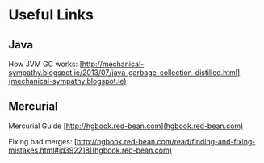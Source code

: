# Useful Links

## Java
How JVM GC works:
[http://mechanical-sympathy.blogspot.ie/2013/07/java-garbage-collection-distilled.html](mechanical-sympathy.blogspot.ie)

## Mercurial
Mercurial Guide
[http://hgbook.red-bean.com](hgbook.red-bean.com)

Fixing bad merges:
[http://hgbook.red-bean.com/read/finding-and-fixing-mistakes.html#id392218](hgbook.red-bean.com)

